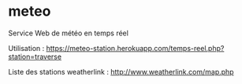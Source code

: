 # meteo
Service Web de météo en temps réel

Utilisation :
https://meteo-station.herokuapp.com/temps-reel.php?station=traverse

Liste des stations weatherlink :
http://www.weatherlink.com/map.php
